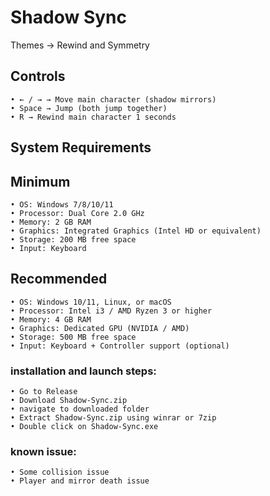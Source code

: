 # Shadow Sync

Themes -> Rewind and Symmetry

## Controls
    • ← / → → Move main character (shadow mirrors)
    • Space → Jump (both jump together)
    • R → Rewind main character 1 seconds
## System Requirements
## Minimum
    • OS: Windows 7/8/10/11
    • Processor: Dual Core 2.0 GHz
    • Memory: 2 GB RAM
    • Graphics: Integrated Graphics (Intel HD or equivalent)
    • Storage: 200 MB free space
    • Input: Keyboard
## Recommended
    • OS: Windows 10/11, Linux, or macOS
    • Processor: Intel i3 / AMD Ryzen 3 or higher
    • Memory: 4 GB RAM
    • Graphics: Dedicated GPU (NVIDIA / AMD)
    • Storage: 500 MB free space
    • Input: Keyboard + Controller support (optional)

### installation and launch steps:

    • Go to Release
    • Download Shadow-Sync.zip
    • navigate to downloaded folder
    • Extract Shadow-Sync.zip using winrar or 7zip
    • Double click on Shadow-Sync.exe

### known issue:
    • Some collision issue
    • Player and mirror death issue